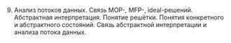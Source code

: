 9. Анализ потоков данных. Связь MOP-, MFP-, ideal-решений. Абстрактная интерпретация. Понятие решётки. Понятия конкретного и абстрактного состояний.  Связь абстрактной интерпретации и анализа потока данных.
